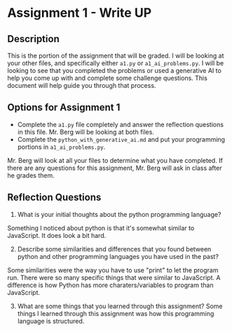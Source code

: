 # Assignment 1 - Write UP

## Description
This is the portion of the assignment that will be graded.  I will be looking at your other files, and specifically either `a1.py` or `a1_ai_problems.py`.  I will be looking to see that you completed the problems or used a generative AI to help you come up with and complete some challenge questions.  This document will help guide you through that process.

## Options for Assignment 1
- Complete the `a1.py` file completely and answer the reflection questions in this file.  Mr. Berg will be looking at both files.
- Complete the `python_with_generative_ai.md` and put your programming portions in `a1_ai_problems.py`.

Mr. Berg will look at all your files to determine what you have completed.  If there are any questions for this assignment, Mr. Berg will ask in class after he grades them.


## Reflection Questions

1. What is your initial thoughts about the python programming language?

Something I noticed about python is that it's somewhat similar to JavaScript. It does look a bit hard. 

2. Describe some similarities and differences that you found between python and other programming languages you have used in the past?

Some similarities were the way you have to use "print" to let the program run. There were so many specific things that were similar to JavaScript. A difference is how Python has more charaters/variables to program than JavaScript. 

3. What are some things that you learned through this assignment?
Some things I learned through this assignment was how this programming language is structured. 